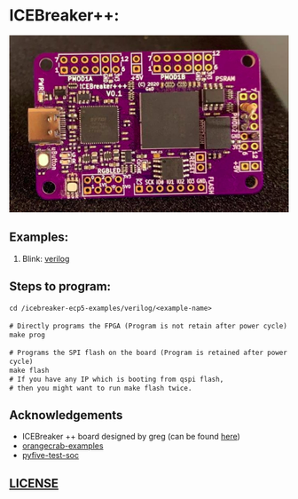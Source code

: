 # ICEBreaker++:

<p align="center">
    <img width="520" height="319" src="assets/icebreaker++.png">
</p>

## Examples:

1. Blink: [verilog](https://github.com/ombhilare999/icebreaker-ecp5-examples/tree/main/verilog/blink)

## Steps to program:

```
cd /icebreaker-ecp5-examples/verilog/<example-name>
    
# Directly programs the FPGA (Program is not retain after power cycle)
make prog

# Programs the SPI flash on the board (Program is retained after power cycle)
make flash
# If you have any IP which is booting from qspi flash, 
# then you might want to run make flash twice.
```


## Acknowledgements

- ICEBreaker ++ board designed by greg (can be found [here](https://github.com/gregdavill/advent-calendar-of-circuits-2020/tree/main/icebreaker%2B%2B-ram))
- [orangecrab-examples](https://github.com/orangecrab-fpga/orangecrab-examples)
- [pyfive-test-soc](https://github.com/PyFive-RISC-V/pyfive-test-soc/tree/master/data)

## [LICENSE](https://github.com/ombhilare999/icebreaker-ecp5-examples/blob/main/LICENSE)
